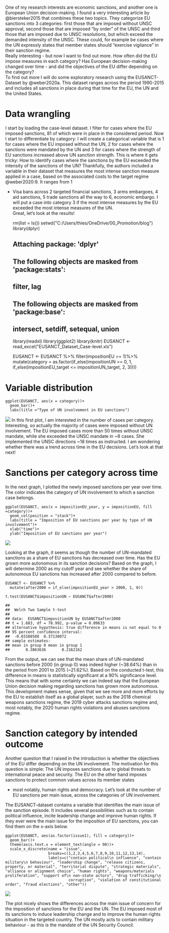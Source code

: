 One of my research interests are economic sanctions, and another one is
European Union decision-making. I found a very interesting article by
@biersteker2015 that combines these two topics. They categorize EU
sanctions into 3 categories: first those that are imposed without UNSC
approval, second those that are imposed “by order” of the UNSC and third
those that are imposed due to UNSC resolutions, but which exceed the
demanded intensity of the UNSC. These could, for example be cases where
the UN expressly states that member states should “exercise vigilance”
in their sanction regime.  
Really interesting - but now I want to find out more. How often did the
EU impose measures in each category? Has European decision-making
changed over time - and did the objectives of the EU differ depending on
the category?  
To find out more I will do some exploratory research using the
EUSANCT-Dataset by @weber2020a. This dataset ranges across the period
1990-2015 and includes all sanctions in place during that time for the
EU, the UN and the United States.

Data wrangling
==============

I start by loading the case-level dataset. I filter for cases where the
EU imposed sanctions, 81 of which were in place in the considered
period. Now I start to differentiate by category: I will create a
categorical variable that is 1 for cases where the EU imposed without
the UN, 2 for cases where the sanctions were mandated by the UN and 3
for cases where the strength of EU sanctions increased above UN sanction
strength. This is where it gets tricky: How to identify cases where the
sanctions by the EU exceeded the intensity of the sanctions of the UN?
Thankfully, the authors included a variable in their dataset that
measures the most intense sanction measure applied in a case, based on
the associated costs to the target regime @weber2020:9. It ranges from 1
- Visa bans across 2 targeted financial sanctions, 3 arms embargoes, 4
aid sanctions, 5 trade sanctions all the way to 6, economic embargo. I
will put a case into category 3 if the most intense measures by the EU
exceeded the most intense measures of the UN.  
Great, let’s look at the results!

    rm(list = ls())
    setwd("C:/Users/thies/OneDrive/00_Promotion/blog")
    library(dplyr)

    ## 
    ## Attaching package: 'dplyr'

    ## The following objects are masked from 'package:stats':
    ## 
    ##     filter, lag

    ## The following objects are masked from 'package:base':
    ## 
    ##     intersect, setdiff, setequal, union

    library(readxl)
    library(ggplot2)
    library(knitr)
    EUSANCT <- read_excel("EUSANCT_Dataset_Case-level.xls")

    EUSANCT <- EUSANCT %>%
      filter(impositionEU == 1)%>%
      mutate(category = as.factor(if_else(impositionUN == 0, 1, 
                                if_else(impositionEU_target <= impositionUN_target, 2, 3))))

Variable distribution
=====================

    ggplot(EUSANCT, aes(x = category))+
      geom_bar()+
      labs(title ="Type of UN involvement in EU sanctions")

![](tryout_files/figure-markdown_strict/summary%20statistics-1.png) In
this first plot, I am interested in the number of cases per category.
Interesting, so actually the majority of cases were imposed without UN
involvement. The EU imposed cases more than 50 times without UNSC
mandate, while she exceeded the UNSC mandate in ~8 cases. She
implemented the UNSC directions ~18 times as instructed. I am wondering
whether there was a trend across time in the EU decisions. Let’s look at
that next!

Sanctions per category across time
==================================

In the next graph, I plotted the newly imposed sanctions per year over
time. The color indicates the category of UN involvement to which a
sanction case belongs.

    ggplot(EUSANCT, aes(x = impositionEU_year, y = impositionEU, fill =category))+
      geom_col(position = "stack")+
      labs(title = "Imposition of EU sanctions per year by type of UN involvement")+
      xlab("time")+
      ylab("Imposition of EU sanctions per year")

![](tryout_files/figure-markdown_strict/summary%20statistics%202-1.png)

Looking at the graph, it seems as though the number of UN-mandated
sanctions as a share of EU sanctions has decreased over time. Has the EU
grown more autonomous in its sanction decisions? Based on the graph, I
will determine 2000 as my cutoff year and see whether the share of
autonomous EU sanctions has increased after 2000 compared to before.

    EUSANCT <- EUSANCT %>%
      mutate(after2000 = if_else(impositionEU_year > 2000, 1, 0))

    t.test(EUSANCT$impositionUN ~ EUSANCT$after2000)

    ## 
    ##  Welch Two Sample t-test
    ## 
    ## data:  EUSANCT$impositionUN by EUSANCT$after2000
    ## t = 1.683, df = 78.992, p-value = 0.09633
    ## alternative hypothesis: true difference in means is not equal to 0
    ## 95 percent confidence interval:
    ##  -0.03108588  0.37138072
    ## sample estimates:
    ## mean in group 0 mean in group 1 
    ##       0.3863636       0.2162162

From the output, we can see that the mean share of UN-mandated sanctions
before 2000 (in group 0) was indeed higher (~38.64%) than in the period
from 2001 to 2015 (~21.62%). Based on the conducted t-test, this
difference in means is statistically significant at a 90% significance
level. This means that with some certainty we can indeed say that the
European Union decision making regarding sanctions has grown more
autonomous. This development makes sense, given that we see more and
more efforts by the EU to establish itself as a global player, such as
the 2018 chemical weapons sanctions regime, the 2019 cyber attacks
sanctions regime and, most notably, the 2020 human rights violations and
abuses sanctions regime.

Sanction category by intended outcome
=====================================

Another question that I raised in the introduction is whether the
objectives of the EU differ depending on the UN involvement. The
motivation for this question is simple: The UN imposes sanctions due to
global threats to international peace and security. The EU on the other
hand imposes sanctions to protect common values across its member states
- most notably, human rights and democracy. Let’s look at the number of
EU sanctions per main issue, across the categories of UN involvement.

The EUSANCT-dataset contains a variable that identifies the main issue
of the sanction episode. It includes several possibilities such as to
contain political influence, incite leadership change and improve human
rights. If they ever were the main issue for the imposition of EU
sanctions, you can find them on the x-axis below.

    ggplot(EUSANCT, aes(as.factor(issue1), fill = category))+
      geom_bar()+
      theme(axis.text.x = element_text(angle = 90))+
      scale_x_discrete(name = "issue", 
                       breaks=c(1,2,3,4,5,6,7,8,9,10,11,12,13,14),
                       labels=c("contain political\n influence", "contain military\n behaviour", "leadership change", "release citizens, property, or material", "territorial dispute", "strategic materials", "alliance or alignment choice", "human rights", "weapons/materials proliferation", "support of\n non-state actors", "drug trafficking/\n
                                corruption", "violation of constitutional order", "fraud elections", "other"))

![](tryout_files/figure-markdown_strict/summary%20statistics%204-1.png)

The plot nicely shows the differences across the main issue of concern
for the imposition of sanctions for the EU and the UN. The EU imposed
most of its sanctions to induce leadership change and to improve the
human rights situation in the targeted country. The UN mostly acts to
contain military behaviour - as this is the mandate of the UN Security
Council.
